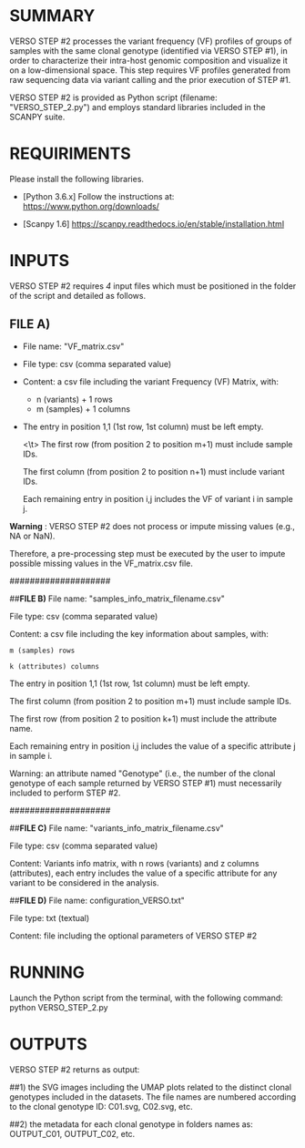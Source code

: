 # SUMMARY
VERSO STEP #2 processes the variant frequency (VF) profiles of groups of samples with the same clonal genotype (identified via VERSO STEP #1), in order to characterize their intra-host genomic composition and visualize it on a low-dimensional space. 
This step requires VF profiles generated from raw sequencing data via variant calling and the prior execution of STEP #1.

VERSO STEP #2 is provided as Python script (filename: "VERSO_STEP_2.py") and employs standard libraries included in the SCANPY suite. 

# REQUIRIMENTS
Please install the following libraries.

* [Python 3.6.x] Follow the instructions at: https://www.python.org/downloads/

* [Scanpy 1.6] https://scanpy.readthedocs.io/en/stable/installation.html


# INPUTS
  
VERSO STEP #2 requires *4* input files which must be positioned in the folder of the script and detailed as follows.

## FILE A)
* File name: "VF_matrix.csv"

* File type: csv (comma separated value)

* Content: a csv file including the variant Frequency (VF) Matrix, with:
	* n (variants) + 1 rows  
	* m (samples) + 1 columns 
	
* The entry in position 1,1 (1st row, 1st column) must be left empty. 

	<\t> The first row (from position 2 to position m+1) must include sample IDs.

	The first column (from position 2 to position n+1) must include variant IDs.

	Each remaining entry in position i,j includes the VF of variant i in sample j. 


**Warning** : VERSO STEP #2 does not process or impute missing values (e.g., NA or NaN).

Therefore, a pre-processing step must be executed by the user to impute possible missing values in the VF_matrix.csv file.

####################

##**FILE B)**
File name: "samples_info_matrix_filename.csv"

File type: csv (comma separated value)

Content: a csv file including the key information about samples, with: 

	m (samples) rows 
	
	k (attributes) columns

The entry in position 1,1 (1st row, 1st column) must be left empty. 

The first column (from position 2 to position m+1) must include sample IDs.

The first row (from position 2 to position k+1) must include the attribute name.

Each remaining entry in position i,j includes the value of a specific attribute j in sample i.  


Warning: an attribute named "Genotype" (i.e., the number of the clonal genotype of each sample returned by VERSO STEP #1) must necessarily included to perform STEP #2.

####################

##**FILE C)**
File name: "variants_info_matrix_filename.csv"

File type: csv (comma separated value)

Content: Variants info matrix, with n rows (variants) and z columns (attributes), each entry includes the value of a 
    specific attribute for any variant to be considered in the analysis. 
        

##**FILE D)**
File name: configuration_VERSO.txt"

File type: txt (textual)

Content: file including the optional parameters of VERSO STEP #2


# RUNNING
Launch the Python script from the terminal, with the following command: python VERSO_STEP_2.py

# OUTPUTS
VERSO STEP #2 returns as output:

##1) the SVG images including the UMAP plots related to the distinct clonal genotypes included in the datasets. The file names are numbered according to the clonal genotype ID: C01.svg, C02.svg, etc. 

##2) the metadata for each clonal genotype in folders names as: OUTPUT_C01, OUTPUT_C02, etc. 
